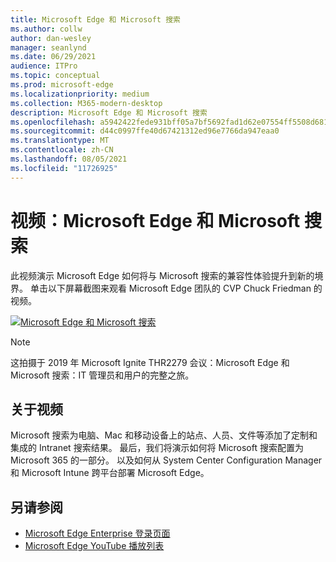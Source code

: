 ```yaml
---
title: Microsoft Edge 和 Microsoft 搜索
ms.author: collw
author: dan-wesley
manager: seanlynd
ms.date: 06/29/2021
audience: ITPro
ms.topic: conceptual
ms.prod: microsoft-edge
ms.localizationpriority: medium
ms.collection: M365-modern-desktop
description: Microsoft Edge 和 Microsoft 搜索
ms.openlocfilehash: a5942422fede931bff05a7bf5692fad1d62e07554ff5508d681b15e66187b318
ms.sourcegitcommit: d44c0997ffe40d67421312ed96e7766da947eaa0
ms.translationtype: MT
ms.contentlocale: zh-CN
ms.lasthandoff: 08/05/2021
ms.locfileid: "11726925"
---
```

# <a name="video-microsoft-edge-and-microsoft-search"></a>视频：Microsoft Edge 和 Microsoft 搜索

此视频演示 Microsoft Edge 如何将与 Microsoft 搜索的兼容性体验提升到新的境界。 单击以下屏幕截图来观看 Microsoft Edge 团队的 CVP Chuck Friedman 的视频。

[![Microsoft Edge 和 Microsoft 搜索](https://res.cloudinary.com/marcomontalbano/image/upload/v1592253564/video_to_markdown/images/youtube--7LfNqmJkeTM-c05b58ac6eb4c4700831b2b3070cd403.jpg)](http://www.youtube.com/watch?v=7LfNqmJkeTM "Microsoft Edge and Microsoft Search")

> [!NOTE]
> 这拍摄于 2019 年 Microsoft Ignite THR2279 会议：Microsoft Edge 和 Microsoft 搜索：IT 管理员和用户的完整之旅。

## <a name="about-the-video"></a>关于视频

Microsoft 搜索为电脑、Mac 和移动设备上的站点、人员、文件等添加了定制和集成的 Intranet 搜索结果。 最后，我们将演示如何将 Microsoft 搜索配置为 Microsoft 365 的一部分。 以及如何从 System Center Configuration Manager 和 Microsoft Intune 跨平台部署 Microsoft Edge。

## <a name="see-also"></a>另请参阅

- [Microsoft Edge Enterprise 登录页面](https://aka.ms/EdgeEnterprise)
- [Microsoft Edge YouTube 播放列表](https://www.youtube.com/playlist?list=PLXtHYVsvn_b-uXh1tMeYpT-0iD8tD3tFy)
